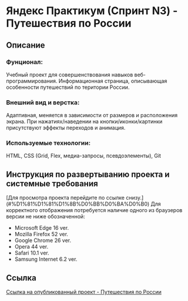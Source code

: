 # Яндекс Практикум (Спринт N3) - Путешествия по России
## Описание
### Фунционал:
Учебный проект для совершенствования навыков веб-программирования. Информационная страница, описывающая особенности путешествий по територии России.
### Внешний вид и верстка:
Адаптивная, меняется в зависимости от размеров и расположения экрана. При нажатиях/наведении на кнопки/иконки/картинки присутствуют эффекты переходов и анимация.
### Используемые технологии:
HTML, CSS (Grid, Flex, медиа-запросы, псевдоэлементы), Git
## Инструкция по развертыванию проекта и системные требования
[Для просмотра проекта перейдите по ссылке снизу.] (#%D1%81%D1%81%D1%8B%D0%BB%D0%BA%D0%B0)
Для корректного отображения потребуется наличие одного из браузеров версии не ниже обозначенной:
* Microsoft Edge 16 ver.
* Mozilla Firefox 52 ver.
* Google Chrome 26 ver.
* Opera 44 ver.
* Safari 10.1 ver.
* Samsung Internet 6.2 ver.
## Ссылка
 [Ссылка на опубликованный проект - Путешествия по России](https://earthlingww-zeitvenus.github.io/russian-travel/index.html)
